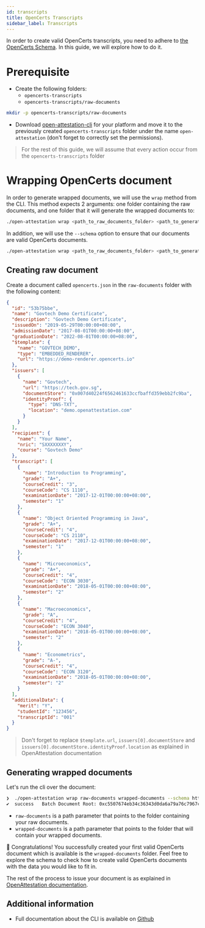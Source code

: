 ```yaml
---
id: transcripts
title: OpenCerts Transcripts
sidebar_label: Transcripts
---
```


In order to create valid OpenCerts transcripts, you need to adhere to [the OpenCerts Schema](https://schema.opencerts.io/transcripts/2.0). In this guide, we will explore how to do it.

# Prerequisite

- Create the following folders:
  - `opencerts-transcripts`
  - `opencerts-transcripts/raw-documents`

```bash
mkdir -p opencerts-transcripts/raw-documents
```

- Download [open-attestation-cli](https://openattestation.com/docs/component/open-attestation-cli) for your platform and move it to the previously created `opencerts-transcripts` folder under the name `open-attestation` (don't forget to correctly set the permissions).

> For the rest of this guide, we will assume that every action occur from the `opencerts-transcripts` folder

# Wrapping OpenCerts document

In order to generate wrapped documents, we will use the `wrap` method from the CLI. This method expects 2 arguments: one folder containing the raw documents, and one folder that it will generate the wrapped documents to:
```bash
./open-attestation wrap <path_to_raw_documents_folder> <path_to_generated_wrapped_documents_folder>
```

In addition, we will use the `--schema` option to ensure that our documents are valid  OpenCerts documents.


```bash
./open-attestation wrap <path_to_raw_documents_folder> <path_to_generated_wrapped_documents_folder> --schema <url_to_schema>
```

## Creating raw document

Create a document called `opencerts.json` in the `raw-documents` folder with the following content:

```json
{
  "id": "53b75bbe",
  "name": "Govtech Demo Certificate",
  "description": "Govtech Demo Certificate",
  "issuedOn": "2019-05-29T00:00:00+08:00",
  "admissionDate": "2017-08-01T00:00:00+08:00",
  "graduationDate": "2022-08-01T00:00:00+08:00",
  "$template": {
    "name": "GOVTECH_DEMO",
    "type": "EMBEDDED_RENDERER",
    "url": "https://demo-renderer.opencerts.io"
  },
  "issuers": [
    {
      "name": "Govtech",
      "url": "https://tech.gov.sg",
      "documentStore": "0x007d40224f6562461633ccfbaffd359ebb2fc9ba",
      "identityProof": {
        "type": "DNS-TXT",
        "location": "demo.openattestation.com"
      }
    }
  ],
  "recipient": {
    "name": "Your Name",
    "nric": "SXXXXXXXY",
    "course": "Govtech Demo"
  },
  "transcript": [
    {
      "name": "Introduction to Programming",
      "grade": "A+",
      "courseCredit": "3",
      "courseCode": "CS 1110",
      "examinationDate": "2017-12-01T00:00:00+08:00",
      "semester": "1"
    },
    {
      "name": "Object Oriented Programming in Java",
      "grade": "A+",
      "courseCredit": "4",
      "courseCode": "CS 2110",
      "examinationDate": "2017-12-01T00:00:00+08:00",
      "semester": "1"
    },
    {
      "name": "Microeconomics",
      "grade": "A+",
      "courseCredit": "4",
      "courseCode": "ECON 3030",
      "examinationDate": "2018-05-01T00:00:00+08:00",
      "semester": "2"
    },
    {
      "name": "Macroeconomics",
      "grade": "A",
      "courseCredit": "4",
      "courseCode": "ECON 3040",
      "examinationDate": "2018-05-01T00:00:00+08:00",
      "semester": "2"
    },
    {
      "name": "Econometrics",
      "grade": "A-",
      "courseCredit": "4",
      "courseCode": "ECON 3120",
      "examinationDate": "2018-05-01T00:00:00+08:00",
      "semester": "2"
    }
  ],
  "additionalData": {
    "merit": "Y",
    "studentId": "123456",
    "transcriptId": "001"
  }
}
```

> Don't forget to replace `$template.url`, `issuers[0].documentStore` and `issuers[0].documentStore.identityProof.location` as explained in OpenAttestation documentation

## Generating wrapped documents
Let's run the cli over the document:

```bash
❯  ./open-attestation wrap raw-documents wrapped-documents --schema https://schema.opencerts.io/transcripts/2.0
✔  success   Batch Document Root: 0xc5507674eb34c36343d0da6a79a76c7967c5f3b1f7642c74ea822e7cff1b8a69
```
- `raw-documents` is a path parameter that points to the folder containing your raw documents.
- `wrapped-documents` is a path parameter that points to the folder that will contain your wrapped documents.

🎉 Congratulations! You successfully created your first valid OpenCerts document which is available is the `wrapped-documents` folder. Feel free to explore the schema to check how to create valid OpenCerts documents with the data you would like to fit in.

The rest of the process to issue your document is as explained in [OpenAttestation documentation](https://openattestation.com/docs/verifiable-document/issuing-document).

## Additional information
- Full documentation about the CLI is available on [Github](https://github.com/Open-Attestation/open-attestation-cli)
